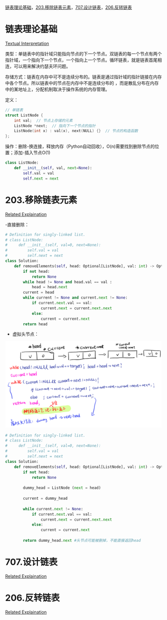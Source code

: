 [链表理论基础](#01)，[203.移除链表元素](#02)，[707.设计链表](#03)，[206.反转链表](#04)

# <span id="01">链表理论基础</span>

[Textual Interpretation](https://programmercarl.com/%E9%93%BE%E8%A1%A8%E7%90%86%E8%AE%BA%E5%9F%BA%E7%A1%80.html)

类型：单链表中的指针域只能指向节点的下一个节点。双链表的每一个节点有两个指针域，一个指向下一个节点，一个指向上一个节点。循环链表，就是链表首尾相连，可以用来解决约瑟夫环问题。

存储方式：链表在内存中可不是连续分布的。链表是通过指针域的指针链接在内存中各个节点。所以链表中的节点在内存中不是连续分布的 ，而是散乱分布在内存中的某地址上，分配机制取决于操作系统的内存管理。

定义：

```C++
// 单链表
struct ListNode {
    int val;  // 节点上存储的元素
    ListNode *next;  // 指向下一个节点的指针
    ListNode(int x) : val(x), next(NULL) {}  // 节点的构造函数
};
```

操作：删除-换连接，释放内存（Python自动回收），O(n)需要找到删除节点的位置；添加-插入节点O(1)

```Python
class ListNode:
    def __init__(self, val, next=None):
        self.val = val
        self.next = next
```

# <span id="02">203.移除链表元素</span>

[Related Explaination](https://programmercarl.com/0203.%E7%A7%BB%E9%99%A4%E9%93%BE%E8%A1%A8%E5%85%83%E7%B4%A0.html)

-直接删除：

```Python
# Definition for singly-linked list.
# class ListNode:
#     def __init__(self, val=0, next=None):
#         self.val = val
#         self.next = next
class Solution:
    def removeElements(self, head: Optional[ListNode], val: int) -> Optional[ListNode]:
        if not head:
            return None
        while head != None and head.val == val :
            head = head.next
        current = head
        while current != None and current.next != None:
            if current.next.val == val:
                current.next = current.next.next
            else:
                current = current.next
        return head
```

- 虚拟头节点：

![image](../images/203_Remove_linked_list_elements.png)

```Python
# Definition for singly-linked list.
# class ListNode:
#     def __init__(self, val=0, next=None):
#         self.val = val
#         self.next = next
class Solution:
    def removeElements(self, head: Optional[ListNode], val: int) -> Optional[ListNode]:
        if not head:
            return None
        
        dummy_head = ListNode (next = head)

        current = dummy_head

        while current.next != None:
            if current.next.val == val:
                current.next = current.next.next
            else:
                current = current.next

        return dummy_head.next #头节点可能被删掉，不能直接返回head
```

# <span id="03">707.设计链表</span>

[Related Explaination](https://programmercarl.com/0707.%E8%AE%BE%E8%AE%A1%E9%93%BE%E8%A1%A8.html)




# <span id="04">206.反转链表</span>

[Related Explaination](https://programmercarl.com/0206.%E7%BF%BB%E8%BD%AC%E9%93%BE%E8%A1%A8.html) 











